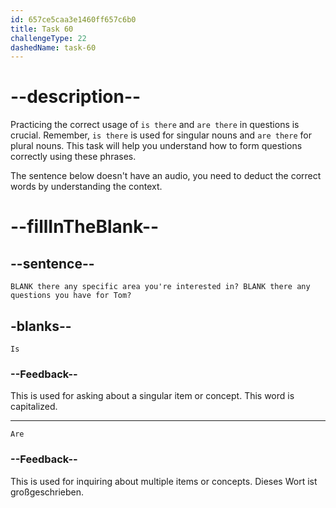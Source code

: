 ```yaml
---
id: 657ce5caa3e1460ff657c6b0
title: Task 60
challengeType: 22
dashedName: task-60
---
```


# --description--

Practicing the correct usage of `is there` and `are there` in questions is crucial. Remember, `is there` is used for singular nouns and `are there` for plural nouns. This task will help you understand how to form questions correctly using these phrases.

The sentence below doesn't have an audio, you need to deduct the correct words by understanding the context.

# --fillInTheBlank--

## --sentence--

`BLANK there any specific area you're interested in? BLANK there any questions you have for Tom?`

## -blanks--

`Is`

### --Feedback--

This is used for asking about a singular item or concept. This word is capitalized.

---

`Are`

### --Feedback--

This is used for inquiring about multiple items or concepts. Dieses Wort ist großgeschrieben.

